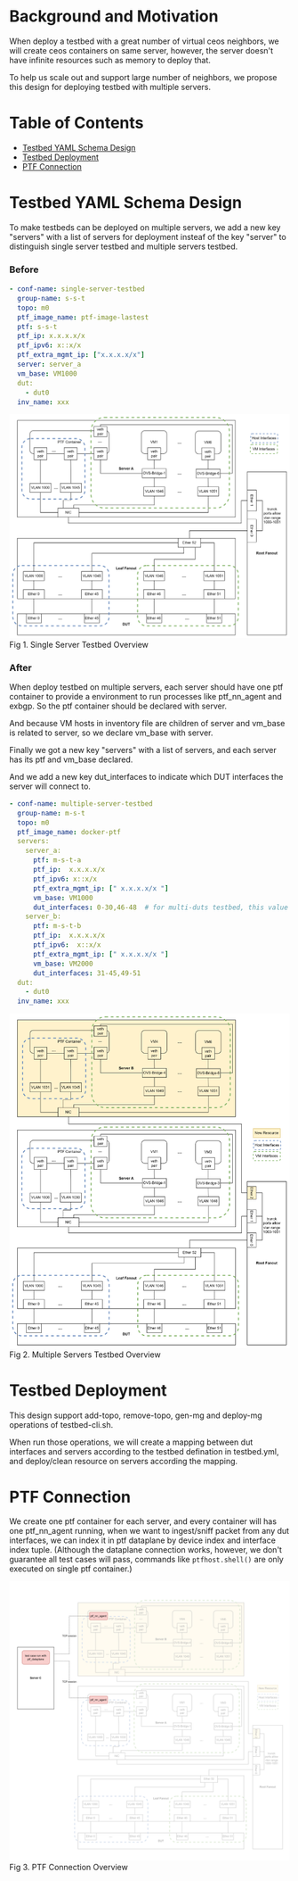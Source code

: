 # Background and Motivation

When deploy a testbed with a great number of virtual ceos neighbors, we will create ceos containers on same server, however, the server doesn't have infinite resources such as memory to deploy that.

To help us scale out and support large number of neighbors, we propose this design for deploying testbed with multiple servers.

# Table of Contents
  - [Testbed YAML Schema Design](#Testbed-YAML-Schema-Design)
  - [Testbed Deployment](#Testbed-Deployment)
  - [PTF Connection](#PTF-Connection)

# Testbed YAML Schema Design
To make testbeds can be deployed on multiple servers, we add a new key "servers" with a list of servers for deployment insteaf of the key "server" to distinguish single server testbed and multiple servers testbed.

### Before
```yaml
- conf-name: single-server-testbed​
  group-name: s-s-t​
  topo: m0​
  ptf_image_name: ptf-image-lastest
  ptf: s-s-t​
  ptf_ip: x.x.x.x/x​
  ptf_ipv6: x::x/x​
  ptf_extra_mgmt_ip: ["x.x.x.x/x"]​
  server: server_a​
  vm_base: VM1000​
  dut:​
    - dut0​
  inv_name: xxx
```
![](img/single-server-testbed.png)
Fig 1. Single Server Testbed Overview

### After
When deploy testbed on multiple servers, each server should have one ptf container to provide a environment to run processes like ptf_nn_agent and exbgp. So the ptf container should be declared with server.

And because VM hosts in inventory file are children of server and vm_base is related to server, so we declare vm_base with server.

Finally we got a new key "servers" with a list of servers, and each server has its ptf and vm_base declared.

And we add a new key dut_interfaces to indicate which DUT interfaces the server will connect to.

```yaml
- conf-name: multiple-server-testbed​
  group-name: m-s-t​
  topo: m0​
  ptf_image_name: docker-ptf​
  servers:​
    server_a:​
      ptf: m-s-t-a​
      ptf_ip:  x.x.x.x/x​
      ptf_ipv6: x::x/x​
      ptf_extra_mgmt_ip: [" x.x.x.x/x "]​
      vm_base: VM1000​
      dut_interfaces: 0-30,46-48​  # for multi-duts testbed, this value will in format <dut_index>.<vlan_index|vlan_range>​
    server_b:​
      ptf: m-s-t-b​
      ptf_ip:  x.x.x.x/x​
      ptf_ipv6:  x::x/x​
      ptf_extra_mgmt_ip: [" x.x.x.x/x "]​
      vm_base: VM2000​
      dut_interfaces: 31-45,49-51​
  dut:​
    - dut0​
  inv_name: xxx
```

![](img/multi-servers-testbed.png)
Fig 2. Multiple Servers Testbed Overview

# Testbed Deployment
This design support add-topo, remove-topo, gen-mg and deploy-mg operations of testbed-cli.sh.

When run those operations, we will create a mapping between dut interfaces and servers according to the testbed defination in testbed.yml, and deploy/clean resource on servers according the mapping.


# PTF Connection
We create one ptf container for each server, and every container will has one ptf_nn_agent running, when we want to ingest/sniff packet from any dut interfaces, we can index it in ptf dataplane by device index and interface index tuple. (Although the dataplane connection works, however, we don't guarantee all test cases will pass, commands like `ptfhost.shell()` are only executed on single ptf container.)

![](img/ptf-connection-on-multi-servers-testbed.png)
Fig 3. PTF Connection Overview